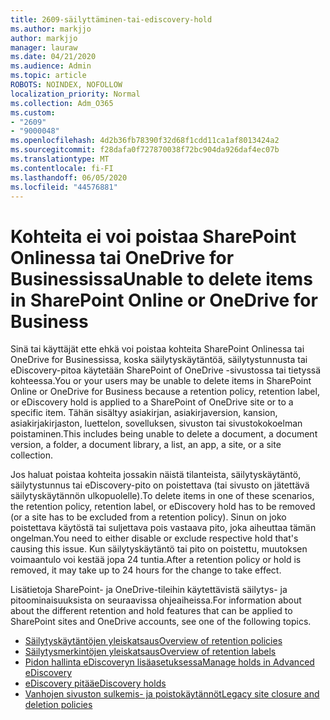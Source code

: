 ```yaml
---
title: 2609-säilyttäminen-tai-ediscovery-hold
ms.author: markjjo
author: markjjo
manager: lauraw
ms.date: 04/21/2020
ms.audience: Admin
ms.topic: article
ROBOTS: NOINDEX, NOFOLLOW
localization_priority: Normal
ms.collection: Adm_O365
ms.custom:
- "2609"
- "9000048"
ms.openlocfilehash: 4d2b36fb78390f32d68f1cdd11ca1af8013424a2
ms.sourcegitcommit: f28dafa0f727870038f72bc904da926daf4ec07b
ms.translationtype: MT
ms.contentlocale: fi-FI
ms.lasthandoff: 06/05/2020
ms.locfileid: "44576881"
---
```

# <a name="unable-to-delete-items-in-sharepoint-online-or-onedrive-for-business"></a><span data-ttu-id="34a5d-102">Kohteita ei voi poistaa SharePoint Onlinessa tai OneDrive for Businessissa</span><span class="sxs-lookup"><span data-stu-id="34a5d-102">Unable to delete items in SharePoint Online or OneDrive for Business</span></span>

<span data-ttu-id="34a5d-103">Sinä tai käyttäjät ette ehkä voi poistaa kohteita SharePoint Onlinessa tai OneDrive for Businessissa, koska säilytyskäytäntöä, säilytystunnusta tai eDiscovery-pitoa käytetään SharePoint of OneDrive -sivustossa tai tietyssä kohteessa.</span><span class="sxs-lookup"><span data-stu-id="34a5d-103">You or your users may be unable to delete items in SharePoint Online or OneDrive for Business because a retention policy, retention label, or eDiscovery hold is applied to a SharePoint of OneDrive site or to a specific item.</span></span> <span data-ttu-id="34a5d-104">Tähän sisältyy asiakirjan, asiakirjaversion, kansion, asiakirjakirjaston, luettelon, sovelluksen, sivuston tai sivustokokoelman poistaminen.</span><span class="sxs-lookup"><span data-stu-id="34a5d-104">This includes being unable to delete a document, a document version, a folder, a document library, a list, an app, a site, or a site collection.</span></span> 

<span data-ttu-id="34a5d-105">Jos haluat poistaa kohteita jossakin näistä tilanteista, säilytyskäytäntö, säilytystunnus tai eDiscovery-pito on poistettava (tai sivusto on jätettävä säilytyskäytännön ulkopuolelle).</span><span class="sxs-lookup"><span data-stu-id="34a5d-105">To delete items in one of these scenarios, the retention policy, retention label, or eDiscovery hold has to be removed (or a site has to be excluded from a retention policy).</span></span> <span data-ttu-id="34a5d-106">Sinun on joko poistettava käytöstä tai suljettava pois vastaava pito, joka aiheuttaa tämän ongelman.</span><span class="sxs-lookup"><span data-stu-id="34a5d-106">You need to either disable or exclude respective hold that's causing this issue.</span></span> <span data-ttu-id="34a5d-107">Kun säilytyskäytäntö tai pito on poistettu, muutoksen voimaantulo voi kestää jopa 24 tuntia.</span><span class="sxs-lookup"><span data-stu-id="34a5d-107">After a retention policy or hold is removed, it may take up to 24 hours for the change to take effect.</span></span> 

<span data-ttu-id="34a5d-108">Lisätietoja SharePoint- ja OneDrive-tileihin käytettävistä säilytys- ja pitoominaisuuksista on seuraavissa ohjeaiheissa.</span><span class="sxs-lookup"><span data-stu-id="34a5d-108">For information about about the different retention and hold features that can be applied to SharePoint sites and OneDrive accounts, see one of the following topics.</span></span>

- [<span data-ttu-id="34a5d-109">Säilytyskäytäntöjen yleiskatsaus</span><span class="sxs-lookup"><span data-stu-id="34a5d-109">Overview of retention policies</span></span>](https://docs.microsoft.com/microsoft-365/compliance/retention-policies)
- [<span data-ttu-id="34a5d-110">Säilytysmerkintöjen yleiskatsaus</span><span class="sxs-lookup"><span data-stu-id="34a5d-110">Overview of retention labels</span></span>](https://docs.microsoft.com/microsoft-365/compliance/labels)
- [<span data-ttu-id="34a5d-111">Pidon hallinta eDiscoveryn lisäasetuksessa</span><span class="sxs-lookup"><span data-stu-id="34a5d-111">Manage holds in Advanced eDiscovery</span></span>](https://docs.microsoft.com/microsoft-365/compliance/managing-holds)
- [<span data-ttu-id="34a5d-112">eDiscovery pitää</span><span class="sxs-lookup"><span data-stu-id="34a5d-112">eDiscovery holds</span></span>](https://docs.microsoft.com/microsoft-365/compliance/ediscovery-cases#step-4-place-content-locations-on-hold)
- [<span data-ttu-id="34a5d-113">Vanhojen sivuston sulkemis- ja poistokäytännöt</span><span class="sxs-lookup"><span data-stu-id="34a5d-113">Legacy site closure and deletion policies</span></span>](https://support.office.com/article/Use-policies-for-site-closure-and-deletion-A8280D82-27FD-48C5-9ADF-8A5431208BA5)